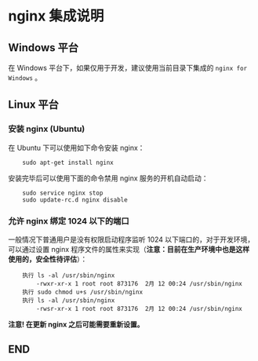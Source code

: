 # nginx 集成说明

## Windows 平台
在 Windows 平台下，如果仅用于开发，建议使用当前目录下集成的 `nginx for Windows` 。

## Linux 平台
### 安装 nginx (Ubuntu)
在 Ubuntu 下可以使用如下命令安装 nginx：
````
    sudo apt-get install nginx
````

安装完毕后可以使用下面的命令禁用 nginx 服务的开机自动启动：
````
    sudo service nginx stop
    sudo update-rc.d nginx disable
````

### 允许 nginx 绑定 1024 以下的端口
一般情况下普通用户是没有权限启动程序监听 1024 以下端口的，对于开发环境，可以通过设置 nginx 程序文件的属性来实现（**注意：目前在生产环境中也是这样使用的，安全性待评估**）：
````
    执行 ls -al /usr/sbin/nginx 
        -rwxr-xr-x 1 root root 873176  2月 12 00:24 /usr/sbin/nginx
    执行 sudo chmod u+s /usr/sbin/nginx
    执行 ls -al /usr/sbin/nginx
        -rwsr-xr-x 1 root root 873176  2月 12 00:24 /usr/sbin/nginx
````

**注意! 在更新 nginx 之后可能需要重新设置。**

## END
